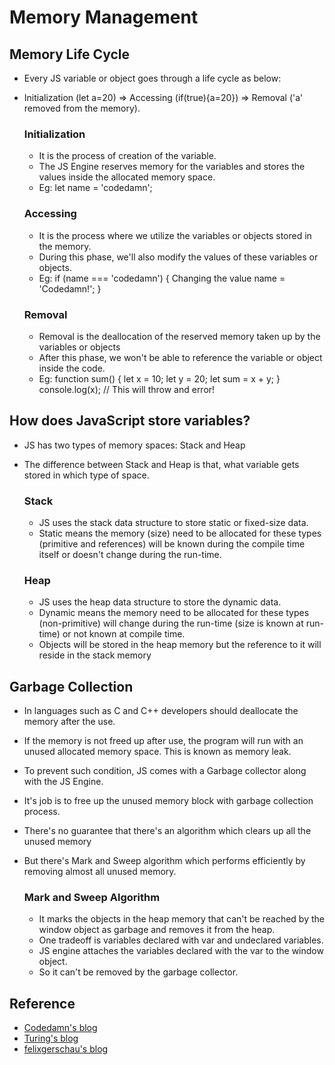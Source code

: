 # Memory Management

## Memory Life Cycle

- Every JS variable or object goes through a life cycle as below:
- Initialization (let a=20) => Accessing (if(true){a=20}) => Removal ('a' removed from the memory).

  ### Initialization

  - It is the process of creation of the variable.
  - The JS Engine reserves memory for the variables and stores the values inside the allocated memory space.
  - Eg: let name = 'codedamn';

  ### Accessing

  - It is the process where we utilize the variables or objects stored in the memory.
  - During this phase, we'll also modify the values of these variables or objects.
  - Eg: if (name === 'codedamn') {
    Changing the value
    name = 'Codedamn!';
    }

  ### Removal

  - Removal is the deallocation of the reserved memory taken up by the variables or objects
  - After this phase, we won't be able to reference the variable or object inside the code.
  - Eg: function sum() {
    let x = 10;
    let y = 20;
    let sum = x + y;
    }
    console.log(x); // This will throw and error!

## How does JavaScript store variables?

- JS has two types of memory spaces: Stack and Heap
- The difference between Stack and Heap is that, what variable gets stored in which type of space.

  ### Stack

  - JS uses the stack data structure to store static or fixed-size data.
  - Static means the memory (size) need to be allocated for these
    types (primitive and references) will be known during the compile time itself or
    doesn't change during the run-time.

  ### Heap

  - JS uses the heap data structure to store the dynamic data.
  - Dynamic means the memory need to be allocated for these types (non-primitive) will
    change during the run-time (size is known at run-time) or not known at compile time.
  - Objects will be stored in the heap memory but the reference to it will reside in the
    stack memory

## Garbage Collection

- In languages such as C and C++ developers should deallocate the memory after the use.
- If the memory is not freed up after use, the program will run with an unused allocated
  memory space. This is known as memory leak.
- To prevent such condition, JS comes with a Garbage collector along with the JS Engine.
- It's job is to free up the unused memory block with garbage collection process.
- There's no guarantee that there's an algorithm which clears up all the unused memory
- But there's Mark and Sweep algorithm which performs efficiently by removing almost all
  unused memory.

  ### Mark and Sweep Algorithm

  - It marks the objects in the heap memory that can't be reached by the window object as garbage
    and removes it from the heap.
  - One tradeoff is variables declared with var and undeclared variables.
  - JS engine attaches the variables declared with the var to the window object.
  - So it can't be removed by the garbage collector.

## Reference

- [Codedamn's blog](https://codedamn.com/news/javascript/memory-management-complete-guide)
- [Turing's blog](https://www.turing.com/kb/handling-memory-management-in-javascript)
- [felixgerschau's blog](https://felixgerschau.com/javascript-memory-management/)
